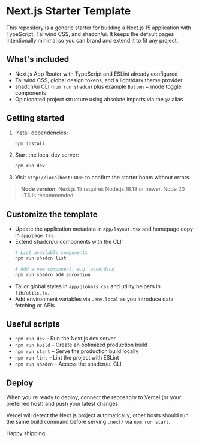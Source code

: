 # Next.js Starter Template

This repository is a generic starter for building a Next.js 15 application with TypeScript, Tailwind CSS, and shadcn/ui. It keeps the default pages intentionally minimal so you can brand and extend it to fit any project.

## What's included
- Next.js App Router with TypeScript and ESLint already configured
- Tailwind CSS, global design tokens, and a light/dark theme provider
- shadcn/ui CLI (`npm run shadcn`) plus example `Button` + mode toggle components
- Opinionated project structure using absolute imports via the `@/` alias

## Getting started
1. Install dependencies:
   ```bash
   npm install
   ```
2. Start the local dev server:
   ```bash
   npm run dev
   ```
3. Visit `http://localhost:3000` to confirm the starter boots without errors.

> **Node version**: Next.js 15 requires Node.js 18.18 or newer. Node 20 LTS is recommended.

## Customize the template
- Update the application metadata in `app/layout.tsx` and homepage copy in `app/page.tsx`.
- Extend shadcn/ui components with the CLI:
  ```bash
  # List available components
  npm run shadcn list

  # Add a new component, e.g. accordion
  npm run shadcn add accordion
  ```
- Tailor global styles in `app/globals.css` and utility helpers in `lib/utils.ts`.
- Add environment variables via `.env.local` as you introduce data fetching or APIs.

## Useful scripts
- `npm run dev` – Run the Next.js dev server
- `npm run build` – Create an optimized production build
- `npm run start` – Serve the production build locally
- `npm run lint` – Lint the project with ESLint
- `npm run shadcn` – Access the shadcn/ui CLI

## Deploy
When you're ready to deploy, connect the repository to Vercel (or your preferred host) and push your latest changes.

Vercel will detect the Next.js project automatically; other hosts should run the same build command before serving `.next/` via `npm run start`.

Happy shipping!
